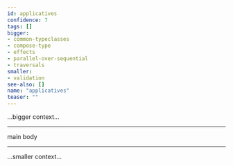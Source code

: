 ```yaml
---
id: applicatives
confidence: 7
tags: []
bigger:
- common-typeclasses
- compose-type
- effects
- parallel-over-sequential
- traversals
smaller:
- validation
see-also: []
name: "applicatives"
teaser: ""
---
```



...bigger context...

---

main body

---

...smaller context...
